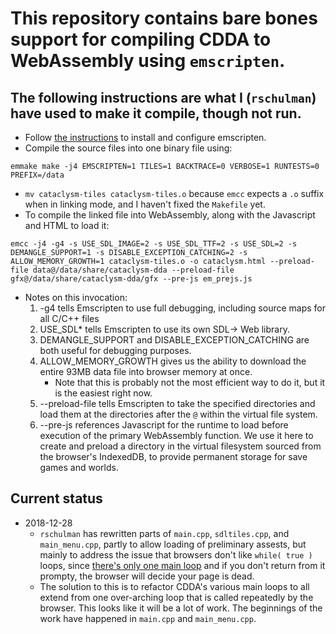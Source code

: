 # This repository contains bare bones support for compiling CDDA to WebAssembly using `emscripten`.

## The following instructions are what I (`rschulman`) have used to make it compile, though not run.
* Follow [the instructions](http://kripken.github.io/emscripten-site/docs/getting_started/downloads.html) to install and configure emscripten.
* Compile the source files into one binary file using: 
```
emmake make -j4 EMSCRIPTEN=1 TILES=1 BACKTRACE=0 VERBOSE=1 RUNTESTS=0 PREFIX=/data
```
* `mv cataclysm-tiles cataclysm-tiles.o` because `emcc` expects a `.o` suffix when in linking mode, and I haven't fixed the `Makefile` yet.
* To compile the linked file into WebAssembly, along with the Javascript and HTML to load it:
```
emcc -j4 -g4 -s USE_SDL_IMAGE=2 -s USE_SDL_TTF=2 -s USE_SDL=2 -s DEMANGLE_SUPPORT=1 -s DISABLE_EXCEPTION_CATCHING=2 -s ALLOW_MEMORY_GROWTH=1 cataclysm-tiles.o -o cataclysm.html --preload-file data@/data/share/cataclysm-dda --preload-file gfx@/data/share/cataclysm-dda/gfx --pre-js em_prejs.js
```
* Notes on this invocation:
    1. -g4 tells Emscripten to use full debugging, including source maps for all C/C++ files
    2. USE_SDL* tells Emscripten to use its own SDL-> Web library.
    3. DEMANGLE_SUPPORT and DISABLE_EXCEPTION_CATCHING are both useful for debugging purposes.
    4. ALLOW_MEMORY_GROWTH gives us the ability to download the entire 93MB data file into browser memory at once.
        * Note that this is probably not the most efficient way to do it, but it is the easiest right now.
    5. --preload-file tells Emscripten to take the specified directories and load them at the directories after the `@` within the virtual file system.
    6. --pre-js references Javascript for the runtime to load before execution of the primary WebAssembly function. We use it here to create and preload a directory in the virtual filesystem sourced from the browser's IndexedDB, to provide permanent storage for save games and worlds.

## Current status
* 2018-12-28
    * `rschulman` has rewritten parts of `main.cpp`, `sdltiles.cpp`, and `main_menu.cpp`, partly to allow loading of preliminary assests, but mainly to address the issue that browsers don't like `while( true )` loops, since [there's only one main loop](https://kripken.github.io/emscripten-site/docs/porting/emscripten-runtime-environment.html#browser-main-loop) and if you don't return from it prompty, the browser will decide your page is dead.
    * The solution to this is to refactor CDDA's various main loops to all extend from one over-arching loop that is called repeatedly by the browser. This looks like it will be a lot of work. The beginnings of the work have happened in `main.cpp` and `main_menu.cpp`. 